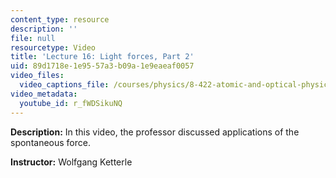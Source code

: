 ```yaml
---
content_type: resource
description: ''
file: null
resourcetype: Video
title: 'Lecture 16: Light forces, Part 2'
uid: 89d1718e-1e95-57a3-b09a-1e9eaeaf0057
video_files:
  video_captions_file: /courses/physics/8-422-atomic-and-optical-physics-ii-spring-2013/video-lectures/lecture-16-light-forces-part-2/r_fWDSikuNQ.vtt
video_metadata:
  youtube_id: r_fWDSikuNQ
---
```


**Description:** In this video, the professor discussed applications of the spontaneous force.

**Instructor:** Wolfgang Ketterle